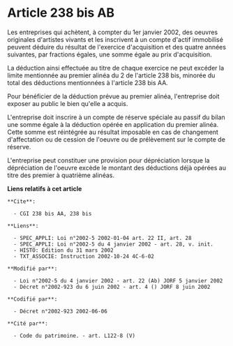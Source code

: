 # Article 238 bis AB

Les entreprises qui achètent, à compter du 1er janvier 2002, des oeuvres originales d'artistes vivants et les inscrivent à un
compte d'actif immobilisé peuvent déduire du résultat de l'exercice d'acquisition et des quatre années suivantes, par
fractions égales, une somme égale au prix d'acquisition.

La déduction ainsi effectuée au titre de chaque exercice ne peut excéder la limite mentionnée au premier alinéa du 2 de
l'article 238 bis, minorée du total des déductions mentionnées à l'article 238 bis AA.

Pour bénéficier de la déduction prévue au premier alinéa, l'entreprise doit exposer au public le bien qu'elle a acquis.

L'entreprise doit inscrire à un compte de réserve spéciale au passif du bilan une somme égale à la déduction opérée en
application du premier alinéa. Cette somme est réintégrée au résultat imposable en cas de changement d'affectation ou de
cession de l'oeuvre ou de prélèvement sur le compte de réserve.

L'entreprise peut constituer une provision pour dépréciation lorsque la dépréciation de l'oeuvre excède le montant des
déductions déjà opérées au titre des premier à quatrième alinéas.

**Liens relatifs à cet article**

	**Cite**:

	  - CGI 238 bis AA, 238 bis

	**Liens**:

	  - SPEC_APPLI: Loi n°2002-5 2002-01-04 art. 22 II, art. 28
	  - SPEC_APPLI: Loi n°2002-5 du 4 janvier 2002 - art. 28, v. init.
	  - HISTO: Edition du 31 mars 2002
	  - TXT_ASSOCIE: Instruction 2002-10-24 4C-6-02

	**Modifié par**:

	  - Loi n°2002-5 du 4 janvier 2002 - art. 22 (Ab) JORF 5 janvier 2002
	  - Décret n°2002-923 du 6 juin 2002 - art. 4 () JORF 8 juin 2002

	**Codifié par**:

	  - Décret n°2002-923 2002-06-06

	**Cité par**:

	  - Code du patrimoine. - art. L122-8 (V)
